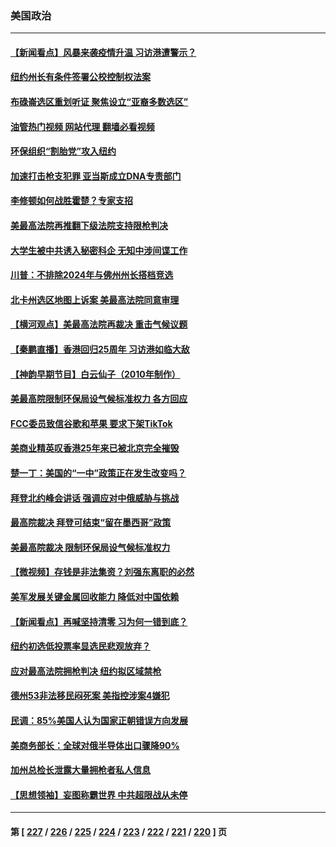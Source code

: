 ### 美国政治
---
#### [【新闻看点】风暴来袭疫情升温 习访港遭警示？](../../pages/ncid1078159/n13770878.md?07011645) 
#### [纽约州长有条件签署公校控制权法案](../../pages/ncid1078159/n13771221.md?07011645) 
#### [布碌崙选区重划听证 聚焦设立“亚裔多数选区”](../../pages/ncid1078159/n13771217.md?07011645) 
#### [油管热门视频 网站代理 翻墙必看视频](http://209.222.30.114:81/youtube.html?07011645)
#### [环保组织“割胎党”攻入纽约](../../pages/ncid1078159/n13771219.md?07011645) 
#### [加速打击枪支犯罪 亚当斯成立DNA专责部门](../../pages/ncid1078159/n13771214.md?07011645) 
#### [李修顿如何战胜霍楚？专家支招](../../pages/ncid1078159/n13771198.md?07011645) 
#### [美最高法院再推翻下级法院支持限枪判决](../../pages/ncid1078159/n13771033.md?07011645) 
#### [大学生被中共诱入秘密科企 无知中涉间谍工作](../../pages/ncid1078159/n13771025.md?07011645) 
#### [川普：不排除2024年与佛州州长搭档竞选](../../pages/ncid1078159/n13771035.md?07011645) 
#### [北卡州选区地图上诉案 美最高法院同意审理](../../pages/ncid1078159/n13770945.md?07011645) 
#### [【横河观点】美最高法院再裁决 重击气候议题](../../pages/ncid1078159/n13771017.md?07011645) 
#### [【秦鹏直播】香港回归25周年 习访港如临大敌](../../pages/ncid1078159/n13770998.md?07011645) 
#### [【神韵早期节目】白云仙子（2010年制作）](../../pages/ncid1078159/n13770844.md?07011645) 
#### [美最高院限制环保局设气候标准权力 各方回应](../../pages/ncid1078159/n13770901.md?07011645) 
#### [FCC委员致信谷歌和苹果 要求下架TikTok](../../pages/ncid1078159/n13770963.md?07011645) 
#### [美商业精英叹香港25年来已被北京完全摧毁](../../pages/ncid1078159/n13770923.md?07011645) 
#### [楚一丁：美国的“一中”政策正在发生改变吗？](../../pages/ncid1078159/n13770935.md?07011645) 
#### [拜登北约峰会讲话 强调应对中俄威胁与挑战](../../pages/ncid1078159/n13770867.md?07011645) 
#### [最高院裁决 拜登可结束“留在墨西哥”政策](../../pages/ncid1078159/n13770877.md?07011645) 
#### [美最高院裁决 限制环保局设气候标准权力](../../pages/ncid1078159/n13770868.md?07011645) 
#### [【微视频】存钱是非法集资？刘强东离职的必然](../../pages/ncid1078159/n13770822.md?07011645) 
#### [美军发展关键金属回收能力 降低对中国依赖](../../pages/ncid1078159/n13770576.md?07011645) 
#### [【新闻看点】再喊坚持清零 习为何一错到底？](../../pages/ncid1078159/n13770166.md?07011645) 
#### [纽约初选低投票率显选民悲观放弃？](../../pages/ncid1078159/n13770443.md?07011645) 
#### [应对最高法院拥枪判决 纽约拟区域禁枪](../../pages/ncid1078159/n13770435.md?07011645) 
#### [德州53非法移民闷死案 美指控涉案4嫌犯](../../pages/ncid1078159/n13770349.md?07011645) 
#### [民调：85%美国人认为国家正朝错误方向发展](../../pages/ncid1078159/n13770222.md?07011645) 
#### [美商务部长：全球对俄半导体出口骤降90%](../../pages/ncid1078159/n13770314.md?07011645) 
#### [加州总检长泄露大量拥枪者私人信息](../../pages/ncid1078159/n13770288.md?07011645) 
#### [【思想领袖】妄图称霸世界 中共超限战从未停](../../pages/ncid1078159/n13745142.md?07011645) 

---
#### 第 [ [227](./227.md?07011645) / [226](./226.md?07011645) / [225](./225.md?07011645) / [224](./224.md?07011645) / [223](./223.md?07011645) / [222](./222.md?07011645) / [221](./221.md?07011645) / [220](./220.md?07011645) ] 页
